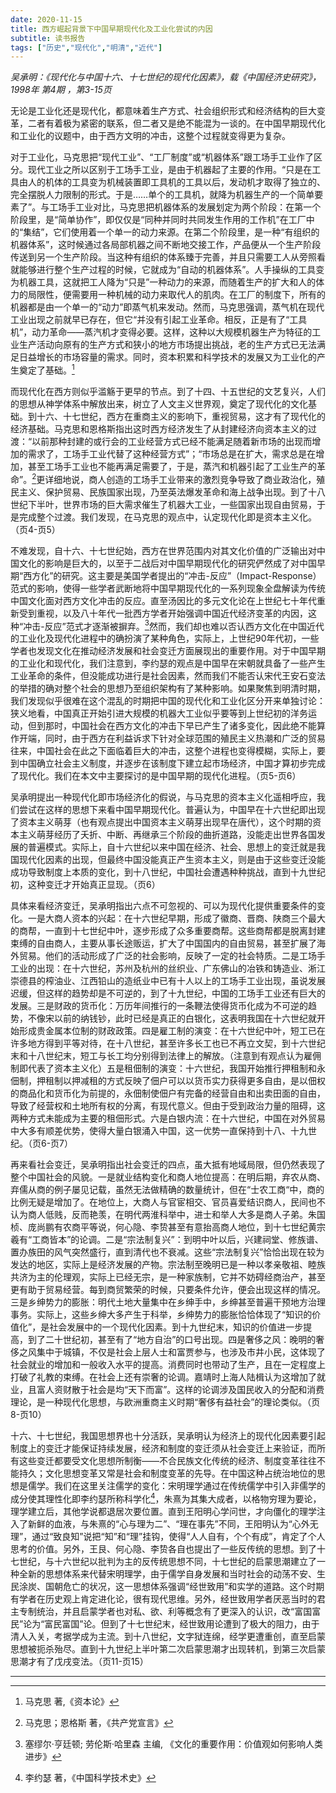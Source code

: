 ```yaml
---
date: 2020-11-15
title: 西方崛起背景下中国早期现代化及工业化尝试的内因
subtitle: 读书报告
tags: ["历史","现代化","明清","近代"]
---
```

*吴承明：《现代化与中国十六、十七世纪的现代化因素》，载《中国经济史研究》，1998年 第4期 ，第3-15页*

<!--more-->

无论是工业化还是现代化，都意味着生产方式、社会组织形式和经济结构的巨大变革，二者有着极为紧密的联系，但二者又是绝不能混为一谈的。在中国早期现代化和工业化的议题中，由于西方文明的冲击，这整个过程就变得更为复杂。

对于工业化，马克思把“现代工业”、“工厂制度”或“机器体系”跟工场手工业作了区分。现代工业之所以区别于工场手工业，是由于机器起了主要的作用。“只是在工具由人的机体的工具变为机械装置即工具机的工具以后，发动机才取得了独立的、完全摆脱人力限制的形式。于是……单个的工具机，就降为机器生产的一个简单要素了”。与工场手工业对比，马克思把机器体系的发展划定为两个阶段：在第一个阶段里，是“简单协作”，即仅仅是“同种并同时共同发生作用的工作机”在工厂中的“集结”，它们使用着一个单一的动力来源。在第二个阶段里，是一种“有组织的机器体系”，这时候通过各局部机器之间不断地交接工作，产品便从一个生产阶段传送到另一个生产阶段。当这种有组织的体系臻于完善，并且只需要工人从旁照看就能够进行整个生产过程的时候，它就成为“自动的机器体系”。人手操纵的工具变为机器工具，这就把工人降为“只是”一种动力的来源，而随着生产的扩大和人的体力的局限性，便需要用一种机械的动力来取代人的肌肉。在工厂的制度下，所有的机器都是由一个单一的“动力”即蒸气机来发动。然而，马克思强调，蒸气机在现代工业出现之前就早已存在，但它“并没有引起工业革命。相反，正是有了“工具机”，动力革命——蒸汽机才变得必要。这样，这种以大规模机器生产为特征的工业生产活动向原有的生产方式和狭小的地方市场提出挑战，老的生产方式已无法满足日益增长的市场容量的需求。同时，资本积累和科学技术的发展又为工业化的产生奠定了基础。[^1]

而现代化在西方则似乎滥觞于更早的节点。到了十四、十五世纪的文艺复兴，人们的思想从神学体系中解放出来，树立了人文主义世界观，奠定了现代化的文化基础。到十六、十七世纪，西方在重商主义的影响下，重视贸易，这才有了现代化的经济基础。马克思和恩格斯指出这时西方经济发生了从封建经济向资本主义的过渡：“以前那种封建的或行会的工业经营方式已经不能满足随着新市场的出现而增加的需求了，工场手工业代替了这种经营方式”；“市场总是在扩大，需求总是在增加，甚至工场手工业也不能再满足需要了，于是，蒸汽和机器引起了工业生产的革命”。[^2]更详细地说，商人创造的工场手工业带来的激烈竞争导致了商业政治化，殖民主义、保护贸易、民族国家出现，乃至英法爆发革命和海上战争出现。到了十八世纪下半叶，世界市场的巨大需求催生了机器大工业，一些国家出现自由贸易，于是完成整个过渡。我们发现，在马克思的观点中，认定现代化即是资本主义化。（页4-页5）

不难发现，自十六、十七世纪始，西方在世界范围内对其文化价值的广泛输出对中国文化的影响是巨大的，以至于二战后对中国早期现代化的研究俨然成了对中国早期“西方化”的研究。这主要是美国学者提出的“冲击-反应”（Impact-Response）范式的影响，使得一些学者武断地将中国早期现代化的一系列现象全盘解读为传统中国文化面对西方文化冲击的反应。直至汤因比的多元文化论在上世纪七十年代重新受到重视，以及八十年代一批西方学者开始强调中国近代经济变革的内因，这种“冲击-反应”范式才逐渐被摒弃。[^3]然而，我们却也难以否认西方文化在中国近代的工业化及现代化进程中的确扮演了某种角色，实际上，上世纪90年代初，一些学者也发现文化在推动经济发展和社会变迁方面展现出的重要作用。对于中国早期的工业化和现代化，我们注意到，李约瑟的观点是中国早在宋朝就具备了一些产生工业革命的条件，但没能成功进行是社会因素，然而我们不能否认宋代王安石变法的举措的确对整个社会的思想乃至组织架构有了某种影响。如果聚焦到明清时期，我们发现似乎很难在这个混乱的时期把中国的现代化和工业化区分开来单独讨论：狭义地看，中国真正开始引进大规模的机器大工业似乎要等到上世纪初的洋务运动，但到那时，中国社会在西方文化的冲击下早已产生了诸多变化，因此绝不能算作开端，同时，由于西方在利益诉求下针对全球范围的殖民主义热潮和广泛的贸易往来，中国社会在此之下面临着巨大的冲击，这整个进程也变得模糊，实际上，要到中国确立社会主义制度，并逐步在该制度下建立起市场经济，中国才算初步完成了现代化。我们在本文中主要探讨的是中国早期的现代化进程。（页5-页6）

吴承明提出一种现代化即市场经济化的假说，与马克思的资本主义化遥相呼应，我们尝试在这样的思想下来看中国早期现代化。普遍认为，中国早在十六世纪即出现了资本主义萌芽（也有观点提出中国资本主义萌芽出现早在唐代），这个时期的资本主义萌芽经历了夭折、中断、再继承三个阶段的曲折道路，没能走出世界各国发展的普遍模式。实际上，自十六世纪以来中国在经济、社会、思想上的变迁就是我国现代化因素的出现，但最终中国没能真正产生资本主义，则是由于这些变迁没能成功导致制度上本质的变化，到十八世纪，中国社会遭遇种种挑战，直到十九世纪初，这种变迁才开始真正显现。（页6）

具体来看经济变迁，吴承明指出六点不可忽视的、可以为现代化提供重要条件的变化。一是大商人资本的兴起：在十六世纪早期，形成了徽商、晋商、陕商三个最大的商帮，一直到十七世纪中叶，逐步形成了众多重要商帮。这些商帮都是脱离封建束缚的自由商人，主要从事长途贩运，扩大了中国国内的自由贸易，甚至扩展了海外贸易。他们的活动形成了广泛的社会影响，反映了一定的社会特质。二是工场手工业的出现：在十六世纪，苏州及杭州的丝织业、广东佛山的冶铁和铸造业、淅江崇德县的榨油业、江西铅山的造纸业中已有十人以上的工场手工业出现，虽说发展迟缓，但这样的趋势却是不可逆的，到了十九世纪，中国的工场手工业还有巨大的发展。三是财政的货币化：万历年间推行的一条鞭法使得货币化成为不可逆的趋势，不像宋以前的纳钱钞，此时已经是真正的白银化，这表明我国在十六世纪就开始形成贵金属本位制的财政政策。四是雇工制的演变：在十六世纪中叶，短工已在许多地方得到平等对待，在十八世纪，甚至许多长工也已不再立文契，到十六世纪末和十八世纪末，短工与长工均分别得到法律上的解放。（注意到有观点认为雇佣制即代表了资本主义化）五是租佃制的演变：十六世纪，我国开始推行押租制和永佃制，押租制以押减租的方式反映了佃户可以以货币实力获得更多自由，是以佃权的商品化和货币化为前提的，永佃制使佃户有完备的经营自由和出卖田面的自由，导致了经营权和土地所有权的分离，有现代意义。但由于受到政治力量的阻碍，这两种方式未能成为主要的租佃形式。六是白银内流：在十六世纪，中国在对外贸易中大多有顺差优势，使得大量白银涌入中国，这一优势一直保持到十八、十九世纪。（页6-页7）

再来看社会变迁，吴承明指出社会变迁的四点，虽大抵有地域局限，但仍然表现了整个中国社会的风貌。一是就业结构变化和商人地位提高：在明后期，弃农从商、弃儒从商的例子屡见记载，虽然无法做精确的数量统计，但在“士农工商“中，商的比例无疑是增加了。在地位上，大商人与官宦相交、官员喜爱结识商人，民间也不认为商人低贱，反而艳羡，在明代两淮科举中，进士和举人大多是商人子弟。朱国桢、庞尚鹏有农商平等说，何心隐、李贽甚至有意抬高商人地位，到十七世纪黄宗羲有“工商皆本”的论调。二是“宗法制复兴”：到明中叶以后，兴建祠堂、修族谱、置办族田的风气突然盛行，直到清代也不衰减。这些“宗法制复兴”恰恰出现在较为发达的地区，实际上是经济发展的产物。宗法制至晚明已是一种以孝亲敬祖、睦族共济为主的伦理观，实际上已经无宗，是一种家族制，它并不妨碍经商治产，甚至更有助于贸易经营。每到商贸繁荣的时候，只要条件允许，便会出现这样的情况。三是乡绅势力的膨胀：明代土地大量集中在乡绅手中，乡绅甚至普遍干预地方治理事务。实际上，这些乡绅大多产生于科举，乡绅势力的膨胀恰恰体现了“知识的价值化”，是社会发展中的一个现代化因素。到十九世纪末，知识的价值进一步提高，到了二十世纪初，甚至有了“地方自治”的口号出现。四是奢侈之风：晚明的奢侈之风集中于城镇，不仅是社会上层人士和富贾参与，也涉及市井小民，这体现了社会就业的增加和一般收入水平的提高。消费同时也带动了生产，且在一定程度上打破了礼教的束缚。在社会上还有崇奢的论调。嘉靖时上海人陆楫认为这增加了就业，且富人资财散于社会是均“天下而富”。这样的论调涉及国民收入的分配和消费理论，是一种现代化思想，与欧洲重商主义时期“奢侈有益社会”的理论类似。（页8-页10）

十六、十七世纪，我国思想界也十分活跃，吴承明认为经济上的现代化因素要引起制度上的变迁才能保证持续发展，经济和制度的变迁须从社会变迁上来验证，而所有这些变迁都要受文化思想所制衡——不合民族文化传统的经济、制度变革往往不能持久；文化思想变革又常是社会和制度变革的先导。在中国这种占统治地位的思想是儒学。我们在这里关注儒学的变化：宋明理学通过在传统儒学中引入非儒学的成分使其理性化即李约瑟所称科学化[^4]，朱熹为其集大成者，以格物穷理为要论，理学建立后，其他学说都退居次要位置。直到王阳明心学问世，才向僵化的理学注入了新鲜的血液，与朱熹的“心与理为二”、“理在事先”不同，王阳明认为“心外无理”，通过“致良知”说把“知”和“理”挂钩，使得“人人自有，个个有成”，肯定了个人思考的价值。另外，王艮、何心隐、李贽各自也提出了一些反传统的思想。到了十七世纪，与十六世纪以批判为主的反传统思想不同，十七世纪的启蒙思潮建立了一种全新的思想体系来代替宋明理学，由于儒学自身发展和当时社会的动荡不安、生民涂炭、国朝危亡的状况，这一思想体系强调“经世致用”和实学的道路。这个时期有学者在历史观上肯定进化论，很有现代思维。另外，经世致用学者厌恶当时的君主专制统治，并且启蒙学者也对私、欲、利等概念有了更深入的认识，改“富国富民”论为“富民富国”论。但到了十七世纪末，经世致用论遭到了极大的阻力，由于清人入关，考据学成为主流。到十八世纪，文字狱连绵，经学更遭重创，直至启蒙思想被扼杀殆尽。直到十九世纪上半叶第二次启蒙思潮才出现转机，到第三次启蒙思潮才有了戊戌变法。（页11-页15）

---
[^1]: 马克思 著,《资本论》
[^2]: 马克思；恩格斯 著，《共产党宣言》
[^3]: 塞缪尔·亨廷顿; 劳伦斯·哈里森 主编, 《文化的重要作用：价值观如何影响人类进步》
[^4]: 李约瑟 著，《中国科学技术史》